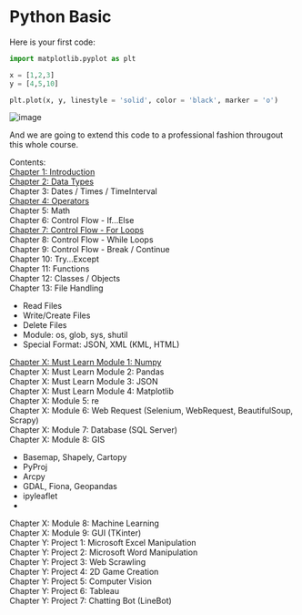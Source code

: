 # Python Basic

Here is your first code:

```python
import matplotlib.pyplot as plt

x = [1,2,3]
y = [4,5,10]

plt.plot(x, y, linestyle = 'solid', color = 'black', marker = 'o')
```
![image](https://user-images.githubusercontent.com/51909547/177478703-270efb9f-8073-455a-af65-af034c1a3a2a.png)

And we are going to extend this code to a professional fashion througout this whole course.

Contents: <br/>
[Chapter 1: Introduction](Chp1.md) <br/>
[Chapter 2: Data Types](Chp2.md) <br/>
Chapter 3: Dates / Times / TimeInterval <br/>
[Chapter 4: Operators](Chp3.md) <br/>
Chapter 5: Math <br/>
Chapter 6: Control Flow - If...Else <br/>
[Chapter 7: Control Flow - For Loops](Chp7.md) <br/>
Chapter 8: Control Flow - While Loops <br/>
Chapter 9: Control Flow - Break / Continue <br/>
Chapter 10: Try...Except <br/>
Chapter 11: Functions <br/>
Chapter 12: Classes / Objects <br/>
Chapter 13: File Handling <br/>
- Read Files
- Write/Create Files
- Delete Files
- Module: os, glob, sys, shutil
- Special Format: JSON, XML (KML, HTML) <br/>

[Chapter X: Must Learn Module 1: Numpy](ChpX_Numpy.md) <br/>
Chapter X: Must Learn Module 2: Pandas <br/>
Chapter X: Must Learn Module 3: JSON <br/>
Chapter X: Must Learn Module 4: Matplotlib <br/>
Chapter X: Module 5: re <br/>
Chapter X: Module 6: Web Request (Selenium, WebRequest, BeautifulSoup, Scrapy) <br/>
Chapter X: Module 7: Database (SQL Server) <br/>
Chapter X: Module 8: GIS <br/>
- Basemap, Shapely, Cartopy
- PyProj
- Arcpy
- GDAL, Fiona, Geopandas
- ipyleaflet <br/>
- 
Chapter X: Module 8: Machine Learning <br/>
Chapter X: Module 9: GUI (TKinter) <br/>
Chapter Y: Project 1: Microsoft Excel Manipulation <br/>
Chapter Y: Project 2: Microsoft Word Manipulation <br/>
Chapter Y: Project 3: Web Scrawling <br/>
Chapter Y: Project 4: 2D Game Creation <br/>
Chapter Y: Project 5: Computer Vision <br/>
Chapter Y: Project 6: Tableau <br/>
Chapter Y: Project 7: Chatting Bot (LineBot) <br/>

